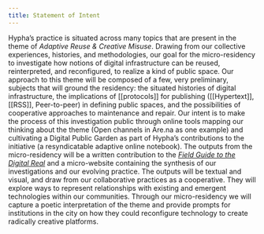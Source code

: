 ```yaml
---
title: Statement of Intent
---
```


Hypha’s practice is situated across many topics that are present in the theme of _Adaptive Reuse & Creative Misuse_. Drawing from our collective experiences, histories, and methodologies, our goal for the micro-residency to investigate how notions of digital infrastructure can be reused, reinterpreted, and reconfigured, to realize a kind of public space. Our approach to this theme will be composed of a few, very preliminary, subjects that will ground the residency: the situated histories of digital infrastructure, the implications of [[protocols]] for publishing ([[Hypertext]], [[RSS]], Peer-to-peer) in defining public spaces, and the possibilities of cooperative approaches to maintenance and repair. Our intent is to make the process of this investigation public through online tools mapping our thinking about the theme (Open channels in Are.na as one example) and cultivating a Digital Public Garden as part of Hypha’s contributions to the initiative (a resyndicatable adaptive online notebook). The outputs from the micro-residency will be a written contribution to the [_Field Guide to the Digital Real_](https://www.are.na/from-later/field-guide-to-the-digital-real) and a micro-website containing the synthesis of our investigations and our evolving practice. The outputs will be textual and visual, and draw from our collaborative practices as a cooperative. They will explore ways to represent relationships with existing and emergent technologies within our communities. Through our micro-residency we will capture a poetic interpretation of the theme and provide prompts for institutions in the city on how they could reconfigure technology to create radically creative platforms.